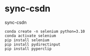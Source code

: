 # sync-csdn
sync-csdn



```commandline
conda create -n selenium python=3.10
conda activate selenium
pip install selenium
pip install pydirectinput
pip install pyperclip
```